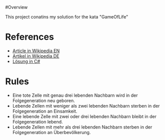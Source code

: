 ﻿#Overview

This project conatins my solution for the kata "GameOfLife"

# References

- [Article in Wikipedia EN](http://en.wikipedia.org/wiki/Conway's_game_of_life)
- [Artikel in Wikipedia DE](http://de.wikipedia.org/wiki/Game_of_Life)
- [Lösung in C#](http://martinsaspects.blogspot.de/2011/01/conways-game-of-life-code-kata.html)

# Rules
- Eine tote Zelle mit genau drei lebenden Nachbarn wird in der Folgegeneration neu geboren.
- Lebende Zellen mit weniger als zwei lebenden Nachbarn sterben in der Folgegeneration an Einsamkeit.
- Eine lebende Zelle mit zwei oder drei lebenden Nachbarn bleibt in der Folgegeneration lebend.
- Lebende Zellen mit mehr als drei lebenden Nachbarn sterben in der Folgegeneration an Überbevölkerung.